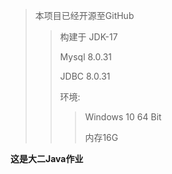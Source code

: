 > 本项目已经开源至GitHub
> >构建于
> >JDK-17 
> >
> >Mysql 8.0.31
> >
> >JDBC 8.0.31
> >
> >环境:
> >
> >> Windows 10 64 Bit
> >>
> >> 内存16G
> >>
> >> 
> >
**这是大二Java作业**
